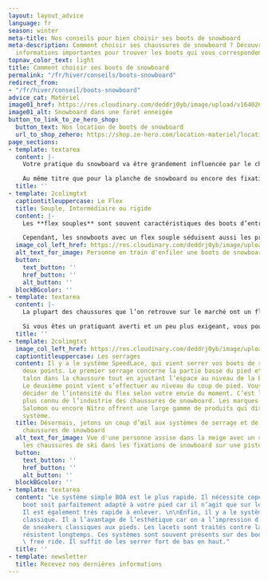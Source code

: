 ```yaml
---
layout: layout_advice
language: fr
season: winter
meta-title: Nos conseils pour bien choisir ses boots de snowboard
meta-description: Comment choisir ses chaussures de snowboard ? Découvrez toutes les
  informations importantes pour trouver les boots qui vous correspondent le mieux.
topnav_color_text: light
title: Comment choisir ses boots de snowboard
permalink: "/fr/hiver/conseils/boots-snowboard"
redirect_from:
- "/fr/hiver/conseil/boots-snowboard"
advice_cat: Matériel
image01_href: https://res.cloudinary.com/deddrj0yb/image/upload/v1640262657/website/Conseil%20Equiepement/robson-hatsukami-morgan-5C6veSN6hec-unsplash_e5zqqr.jpg
image01_alt: Snowboard dans une foret enneigée
button_to_link_to_ze_hero_shop:
  button_text: Nos location de boots de snowboard
  url_to_shop_zehero: https://shop.ze-hero.com/location-materiel/location-snowboard/location-snowboard-adulte?equipmentslug=%2Flocation-chaussures&rental_quality=0&oldslug=%2Flocation-snowboard&subslug=%2Flocation-snowboard-adulte&start-date=24%2F12%2F2021&number_rental_days=1
page_sections:
- template: textarea
  content: |-
    Votre pratique du snowboard va être grandement influencée par le choix de vos chaussures de snowboard.

    Au même titre que pour la planche de snowboard ou encore des fixations de snowboard, le flex de vos boots de snowboard est un argument qui va être déterminé par votre type de pratique et par votre niveau. Même si le flex fait appel à vos propres sensations, certains indices sont plus ou moins destinés à un type de pratique.
  title: ''
- template: 2colimgtxt
  captiontitleuppercase: Le Flex
  title: Souple, Intermédiaire ou rigide
  content: |-
    Les **flex souples** sont souvent caractéristiques des boots d’entrée de gamme. Ce sont les premiers boots qui servent d’alternative aux chaussures de location. Elles ne sont pas très contraignantes et sont moins rigides donc moins douloureuses au début.

    Cependant, les snowboots avec un flex souple séduisent aussi les pratiquants adeptes du **Freestyle**. Cela leur permet d’être plus à l’aise pour enchaîner leurs figures.
  image_col_left_href: https://res.cloudinary.com/deddrj0yb/image/upload/v1640262576/website/Conseil%20Equiepement/joshua-reddekopp-6rGLwZUiLmo-unsplash_oh0iqg.jpg
  alt_text_for_image: Personne en train d'enfiler une boots de snowboard
  button:
    text_button: ''
    href_button: ''
    alt_button: ''
  blockBGcolor: ''
- template: textarea
  content: |-
    La plupart des chaussures que l’on retrouve sur le marché ont un flex **intermédiaire**. C’est la gamme sur laquelle quasi toutes les marques se positionnent. Elles répondent aux besoins de tous les pratiquants sur tout type de terrain. Le maintien est bon et la boots laisse quand même de la liberté au pied et aux mouvements.

    Si vous êtes un pratiquant averti et un peu plus exigeant, vous pourrez vous tourner vers des flex **rigides**. Ce flex sera plutôt orienté vers une pratique Freeride et All-Mountain. Il n’aura par contre aucun intérêt dans la pratique du Freestyle. Votre pied sera plus près du chausson et de la coque, vous serez donc plus **précis** avec une forte **réactivité**. Il est faux de penser que les boots rigides sont douloureuses. Les boots rigides ont souvent un laçage en Double-Boa.
  title: ''
- template: 2colimgtxt
  image_col_left_href: https://res.cloudinary.com/deddrj0yb/image/upload/v1640262577/website/Conseil%20Equiepement/bianca-fazacas-nnLlPOr7994-unsplash_mrf8j3.jpg
  captiontitleuppercase: Les serrages
  content: Il y a le système SpeedLace, qui vient serrer vos boots de snowboard en
    deux points. Le premier serrage concerne la partie basse du pied et cale votre
    talon dans la chaussure tout en ajustant l’espace au niveau de la boîte à orteils.
    Le deuxième point vient s’effectuer au niveau du coup de pied. Vous pouvez alors
    décider de l’intensité du flex selon votre envie du moment. C’est le système le
    plus connu de l’industrie des chaussures de snowboard. Les marques comme Burton,
    Salomon ou encore Nitro offrent une large gamme de produits qui disposent de ce
    système.
  title: Désormais, jetons un coup d’œil aux systèmes de serrage et de fermeture des
    chaussures de snowboard
  alt_text_for_image: Vue d'une personne assise dans la neige avec un snowboard et
    les chaussures de ski dans les fixations de snowboard sur une piste de ski
  button:
    text_button: ''
    href_button: ''
    alt_button: ''
  blockBGcolor: ''
- template: textarea
  content: "Le système simple BOA est le plus rapide. Il nécessite cependant que votre
    boot soit parfaitement adapté à votre pied car il n’agit que sur le coup de pied.
    Il est également très rapide à enlever. \n\nEnfin, il y a le système de laçage
    classique. Il a l’avantage de l’esthétique car on a l’impression d’avoir une paire
    de sneakers classiques aux pieds. Les lacets sont traités contre la neige et ils
    résistent longtemps. Ces systèmes sont souvent présents sur des boots type backcountry,
    \ free ride. Il suffit de les serrer fort de bas en haut."
  title: ''
- template: newsletter
  title: Recevez nos dernières informations
---
```


